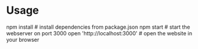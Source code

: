 # Usage

npm install # install dependencies from package.json
npm start   # start the webserver on port 3000
open 'http://localhost:3000' # open the website in your browser
